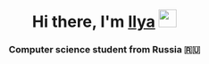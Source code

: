 <h1 align="center">Hi there, I'm <a href="https://vk.com/r3al1ty_official" target="_blank">Ilya</a> 
<img src="[https://github.com/blackcater/blackcater/raw/main/images/Hi.gif](https://github.com/R3al1ty1/R3al1ty1/blob/main/emoji-smiley.gif)" width="32" height="32"/></h1>
<h3 align="center">Computer science student from Russia 🇷🇺</h3>



<!--
**R3al1ty1/R3al1ty1** is a ✨ _special_ ✨ repository because its `README.md` (this file) appears on your GitHub profile.

Here are some ideas to get you started:

- 🔭 I’m currently working on ...
- 🌱 I’m currently learning ...
- 👯 I’m looking to collaborate on ...
- 🤔 I’m looking for help with ...
- 💬 Ask me about ...
- 📫 How to reach me: ...
- 😄 Pronouns: ...
- ⚡ Fun fact: ...
-->
